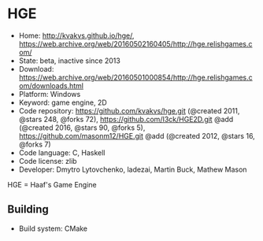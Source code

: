 # HGE

- Home: http://kvakvs.github.io/hge/, https://web.archive.org/web/20160502160405/http://hge.relishgames.com/
- State: beta, inactive since 2013
- Download: https://web.archive.org/web/20160501000854/http://hge.relishgames.com/downloads.html
- Platform: Windows
- Keyword: game engine, 2D
- Code repository: https://github.com/kvakvs/hge.git (@created 2011, @stars 248, @forks 72), https://github.com/I3ck/HGE2D.git @add (@created 2016, @stars 90, @forks 5), https://github.com/masonm12/HGE.git @add (@created 2012, @stars 16, @forks 7)
- Code language: C, Haskell
- Code license: zlib
- Developer: Dmytro Lytovchenko, ladezai, Martin Buck, Mathew Mason

HGE = Haaf's Game Engine

## Building

- Build system: CMake
